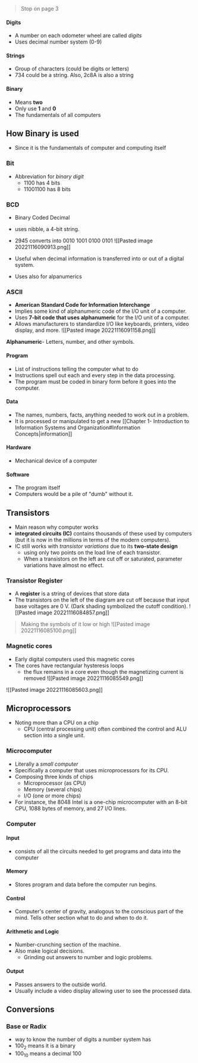 > Stop on page 3

#### Digits
- A number on each odometer wheel are called *digits*
- Uses decimal number system (0-9)

#### Strings
- Group of characters (could be digits or letters)
- 734 could be a string. Also, 2c8A is also a string

#### Binary
- Means **two**
- Only use **1** and **0**
- The fundamentals of all computers

## How Binary is used
- Since it is the fundamentals of computer and computing itself
### Bit
- Abbreviation for *binary digit* 
	- 1100 has 4 bits
	- 11001100 has 8 bits

### BCD
- Binary Coded Decimal
- uses nibble, a 4-bit string.
- 2945 converts into 0010 1001 0100 0101
![[Pasted image 20221116090913.png]]

- Useful when decimal information is transferred into or out of a digital system.
- Uses also for alpanumerics

### ASCII
- **American Standard Code for Information Interchange**
- Implies some kind of alphanumeric code of the I/O unit of a computer.
-  Uses **7-bit code that uses alphanumeric** for the I/O unit of a computer.
- Allows manufacturers to standardize I/O like keyboards, printers, video display, and more.
![[Pasted image 20221116091158.png]]

**Alphanumeric**- Letters, number, and other symbols.

#### Program
- List of instructions telling the computer what to do
- Instructions spell out each and every step in the data processing.
- The program must be coded in binary form before it goes into the computer.

#### Data
- The names, numbers, facts, anything needed to work out in a problem.
- It is processed or manipulated to get a new [[Chapter 1- Introduction to Information Systems and Organization#Information Concepts|information]]

#### Hardware
- Mechanical device of a computer

#### Software
- The program itself
- Computers would be a pile of "dumb" without it.

## Transistors
- Main reason why computer works
- **integrated circuits (IC)** contains thousands of these used by computers (but it is now in the millions in terms of the modern computers).
- IC still works with *transistor variations* due to its **two-state design**
	- using only two points on the load line of each transistor.
	- When a transistors on the left are cut off or saturated, parameter variations have almost no effect.

### Transistor Register
- A **register** is a string of devices that store data
- The transistors on the left of the diagram are cut off because that input base voltages are 0 V. (Dark shading symbolized the cutoff condition).
![[Pasted image 20221116084857.png]]


> Making the symbols of it low or high
> ![[Pasted image 20221116085100.png]]


### Magnetic cores
- Early digital computers used this magnetic cores
- The cores have rectangular hysteresis loops
	- the flux remains in a core even though the magnetizing current is removed
![[Pasted image 20221116085549.png]]

![[Pasted image 20221116085603.png]]

## Microprocessors
- Noting more than a CPU on a chip
	- CPU (central processing unit) often combined the control and ALU section into a single unit.
### Microcomputer
- Literally a *small computer*
- Specifically a computer that uses microprocessors for its CPU.
- Composing three kinds of chips
	- Microprocessor (as CPU)
	- Memory (several chips)
	- I/O (one or more chips)
- For instance, the 8048 Intel is a one-chip microcomputer with an 8-bit CPU, 1088 bytes of memory, and 27 I/O lines.

### Computer
#### Input
- consists of all the circuits needed to get programs and data into the computer
#### Memory
- Stores program and data before the computer run begins.
#### Control
- Computer's center of gravity, analogous to the conscious part of the mind. Tells other section what to do and when to do it.
#### Arithmetic and Logic
- Number-crunching section of the machine.
- Also make logical decisions.
	- Grinding out answers to number and logic problems.
#### Output
- Passes answers to the outside world.
- Usually include a video display allowing user to see the processed data.

## Conversions
### Base or Radix
- way to know the number of digits a number system has
- 100<sub>2</sub> means it is a binary
- 100<sub>10</sub> means a decimal 100
